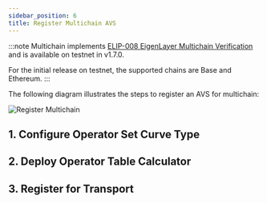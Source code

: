 ```yaml
---
sidebar_position: 6
title: Register Multichain AVS
---
```


:::note
Multichain implements [ELIP-008 EigenLayer Multichain Verification](https://github.com/eigenfoundation/ELIPs/blob/elip-008v1/ELIPs/ELIP-008.md) and is available on testnet in v1.7.0.

For the initial release on testnet, the supported chains are Base and Ethereum.
:::

The following diagram illustrates the steps to register an AVS for multichain: 

![Register Multichain](/img/multichain-registration.png)

## 1. Configure Operator Set Curve Type


## 2. Deploy Operator Table Calculator

## 3. Register for Transport